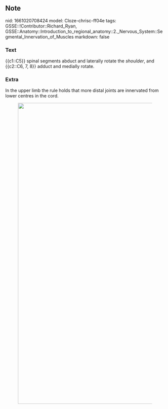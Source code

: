 ## Note
nid: 1661020708424
model: Cloze-chrisc-ff04e
tags: GSSE::!Contributor::Richard_Ryan, GSSE::Anatomy::Introduction_to_regional_anatomy::2._Nervous_System::Segmental_Innervation_of_Muscles
markdown: false

### Text
<div class="toggle">
  {{c1::C5}} spinal segments abduct and laterally rotate the
  <em>shoulder</em>, and {{c2::C6, 7, 8}} adduct and medially
  rotate.
</div>

### Extra
<p id="4411606c-6f65-4d4e-8614-55a2c53704f1" class="">In the upper
limb the rule holds that more distal joints are innervated from
lower centres in the cord.
<figure id="621fa8c8-d29b-47a9-b352-aa3942ee825f" class="image">
  <a href= 
  "Segmental%20Innervation%20of%20Muscles%207d63896baca647afbed74c6676ac4e89/Untitled%207.png">
  <img style="width:949px" src= 
  "0831a52150788afed5cdbffe42120cec91c5ca17.png"></a>
</figure>
